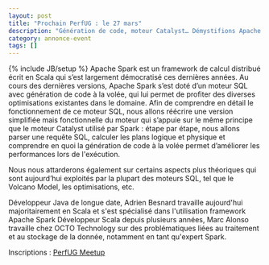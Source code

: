 ```yaml
---
layout: post
title: "Prochain PerfUG : le 27 mars"
description: "Génération de code, moteur Catalyst… Démystifions Apache Spark !"
category: annonce-event
tags: []
---
```

{% include JB/setup %}
Apache Spark est un framework de calcul distribué écrit en Scala qui s’est largement démocratisé ces dernières années. Au cours des dernières versions, Apache Spark s’est doté d’un moteur SQL avec génération de code à la volée, qui lui permet de profiter des diverses optimisations existantes dans le domaine.
Afin de comprendre en détail le fonctionnement de ce moteur SQL, nous allons réécrire une version simplifiée mais fonctionnelle du moteur qui s’appuie sur le même principe que le moteur Catalyst utilisé par Spark : étape par étape, nous allons parser une requête SQL, calculer les plans logique et physique et comprendre en quoi la génération de code à la volée permet d’améliorer les performances lors de l'exécution.
<!-- more -->
Nous nous attarderons également sur certains aspects plus théoriques qui sont aujourd’hui exploités par la plupart des moteurs SQL, tel que le Volcano Model, les optimisations, etc.

Développeur Java de longue date, Adrien Besnard travaille aujourd'hui majoritairement en Scala et s'est spécialisé dans l'utilisation framework Apache Spark
Développeur Scala depuis plusieurs années, Marc Alonso travaille chez OCTO Technology sur des problématiques liées au traitement et au stockage de la donnée, notamment en tant qu'expert Spark.

Inscriptions : [PerfUG Meetup](https://www.meetup.com/fr-FR/PerfUG/events/254607751/)
